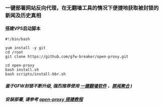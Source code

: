 ### 一键部署网站反向代理，在无翻墙工具的情况下便捷地获取被封锁的新闻及历史真相

#### 搭建VPS启动脚本
```
#!/bin/bash

yum install -y git
cd /root
git clone https://github.com/gfw-breaker/open-proxy.git

cd open-proxy
bash install.sh
bash scripts/install-bbr.sh

```

##### 鉴于GFW封锁不断升级, 强烈推荐使用 [一键翻墙软件](https://github.com/gfw-breaker/nogfw/blob/master/README.md) 、[禁闻聚合](https://github.com/gfw-breaker/banned-news3/blob/master/README.md) )

##### 安装部署, 请参考 [open-proxy 搭建教程](https://github.com/gfw-breaker/open-proxy/wiki#open-proxy-%E6%90%AD%E5%BB%BA%E6%95%99%E7%A8%8B)

